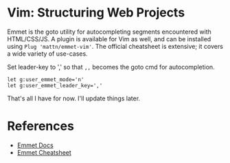 # Vim: Structuring Web Projects

Emmet is the goto utility for autocompleting segments encountered with HTML/CSS/JS. A plugin is available for Vim as well, and can be installed using `Plug 'mattn/emmet-vim'`. The official cheatsheet is extensive; it covers a wide variety of use-cases.

Set leader-key to ',' so that `,,` becomes the goto cmd for autocompletion.
```
let g:user_emmet_mode='n'
let g:user_emmet_leader_key=','
```
That's all I have for now. I'll update things later.

# References
- [Emmet Docs](https://docs.emmet.io/)
- [Emmet Cheatsheet](https://docs.emmet.io/cheat-sheet/)
